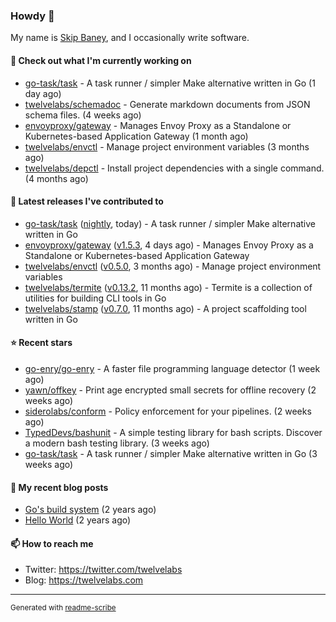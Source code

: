 ### Howdy 👋

My name is [Skip Baney](https://twelvelabs.com), and I occasionally write software.

#### 👷 Check out what I'm currently working on

- [go-task/task](https://github.com/go-task/task) - A task runner / simpler Make alternative written in Go (1 day ago)
- [twelvelabs/schemadoc](https://github.com/twelvelabs/schemadoc) - Generate markdown documents from JSON schema files. (4 weeks ago)
- [envoyproxy/gateway](https://github.com/envoyproxy/gateway) - Manages Envoy Proxy as a Standalone or Kubernetes-based Application Gateway (1 month ago)
- [twelvelabs/envctl](https://github.com/twelvelabs/envctl) - Manage project environment variables (3 months ago)
- [twelvelabs/depctl](https://github.com/twelvelabs/depctl) - Install project dependencies with a single command. (4 months ago)

#### 🔭 Latest releases I've contributed to

- [go-task/task](https://github.com/go-task/task) ([nightly](https://github.com/go-task/task/releases/tag/nightly), today) - A task runner / simpler Make alternative written in Go
- [envoyproxy/gateway](https://github.com/envoyproxy/gateway) ([v1.5.3](https://github.com/envoyproxy/gateway/releases/tag/v1.5.3), 4 days ago) - Manages Envoy Proxy as a Standalone or Kubernetes-based Application Gateway
- [twelvelabs/envctl](https://github.com/twelvelabs/envctl) ([v0.5.0](https://github.com/twelvelabs/envctl/releases/tag/v0.5.0), 3 months ago) - Manage project environment variables
- [twelvelabs/termite](https://github.com/twelvelabs/termite) ([v0.13.2](https://github.com/twelvelabs/termite/releases/tag/v0.13.2), 11 months ago) - Termite is a collection of utilities for building CLI tools in Go
- [twelvelabs/stamp](https://github.com/twelvelabs/stamp) ([v0.7.0](https://github.com/twelvelabs/stamp/releases/tag/v0.7.0), 11 months ago) - A project scaffolding tool written in Go

#### ⭐ Recent stars

- [go-enry/go-enry](https://github.com/go-enry/go-enry) - A faster file programming language detector (1 week ago)
- [yawn/offkey](https://github.com/yawn/offkey) - Print age encrypted small secrets for offline recovery (2 weeks ago)
- [siderolabs/conform](https://github.com/siderolabs/conform) - Policy enforcement for your pipelines. (2 weeks ago)
- [TypedDevs/bashunit](https://github.com/TypedDevs/bashunit) - A simple testing library for bash scripts. Discover a modern bash testing library. (3 weeks ago)
- [go-task/task](https://github.com/go-task/task) - A task runner / simpler Make alternative written in Go (3 weeks ago)

#### 📜 My recent blog posts

- [Go&#39;s build system](https://twelvelabs.com/2023/01/02/go-build-system/) (2 years ago)
- [Hello World](https://twelvelabs.com/2022/11/20/hello-world/) (2 years ago)

#### 📫 How to reach me

- Twitter: <https://twitter.com/twelvelabs>
- Blog: <https://twelvelabs.com>

---

<sup>Generated with [readme-scribe](https://github.com/muesli/readme-scribe)</sup>
